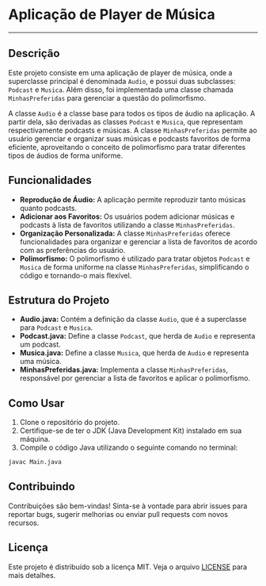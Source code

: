 # Aplicação de Player de Música

---

## Descrição

Este projeto consiste em uma aplicação de player de música, onde a superclasse principal é denominada `Audio`, e possui duas subclasses: `Podcast` e `Musica`. Além disso, foi implementada uma classe chamada `MinhasPreferidas` para gerenciar a questão do polimorfismo.

A classe `Audio` é a classe base para todos os tipos de áudio na aplicação. A partir dela, são derivadas as classes `Podcast` e `Musica`, que representam respectivamente podcasts e músicas. A classe `MinhasPreferidas` permite ao usuário gerenciar e organizar suas músicas e podcasts favoritos de forma eficiente, aproveitando o conceito de polimorfismo para tratar diferentes tipos de áudios de forma uniforme.

## Funcionalidades

- **Reprodução de Áudio:** A aplicação permite reproduzir tanto músicas quanto podcasts.
- **Adicionar aos Favoritos:** Os usuários podem adicionar músicas e podcasts à lista de favoritos utilizando a classe `MinhasPreferidas`.
- **Organização Personalizada:** A classe `MinhasPreferidas` oferece funcionalidades para organizar e gerenciar a lista de favoritos de acordo com as preferências do usuário.
- **Polimorfismo:** O polimorfismo é utilizado para tratar objetos `Podcast` e `Musica` de forma uniforme na classe `MinhasPreferidas`, simplificando o código e tornando-o mais flexível.

## Estrutura do Projeto

- **Audio.java:** Contém a definição da classe `Audio`, que é a superclasse para `Podcast` e `Musica`.
- **Podcast.java:** Define a classe `Podcast`, que herda de `Audio` e representa um podcast.
- **Musica.java:** Define a classe `Musica`, que herda de `Audio` e representa uma música.
- **MinhasPreferidas.java:** Implementa a classe `MinhasPreferidas`, responsável por gerenciar a lista de favoritos e aplicar o polimorfismo.

## Como Usar

1. Clone o repositório do projeto.
2. Certifique-se de ter o JDK (Java Development Kit) instalado em sua máquina.
3. Compile o código Java utilizando o seguinte comando no terminal:
```bash
javac Main.java
````

## Contribuindo
Contribuições são bem-vindas! Sinta-se à vontade para abrir issues para reportar bugs, sugerir melhorias ou enviar pull requests com novos recursos.

## Licença
Este projeto é distribuído sob a licença MIT. Veja o arquivo [LICENSE](LICENSE) para mais detalhes.



